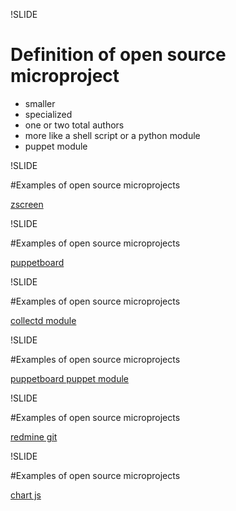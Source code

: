 !SLIDE

# Definition of open source microproject

* smaller
* specialized
* one or two total authors
* more like a shell script or a python module
* puppet module


!SLIDE

#Examples of open source microprojects

[zscreen](https://github.com/ChrisZeta/Scrot-and-imgur-zenity-GUI)


!SLIDE

#Examples of open source microprojects

[puppetboard](https://github.com/nedap/puppetboard)

!SLIDE

#Examples of open source microprojects

[collectd module](https://github.com/pdxcat/puppet-module-collectd)


!SLIDE

#Examples of open source microprojects

[puppetboard puppet module](https://github.com/nibalizer/puppet-module-puppetboard)

!SLIDE

#Examples of open source microprojects


[redmine git](https://github.com/ericpaulbishop/redmine_git_hosting)

!SLIDE

#Examples of open source microprojects

[chart js](https://github.com/nnnick/Chart.js/)



